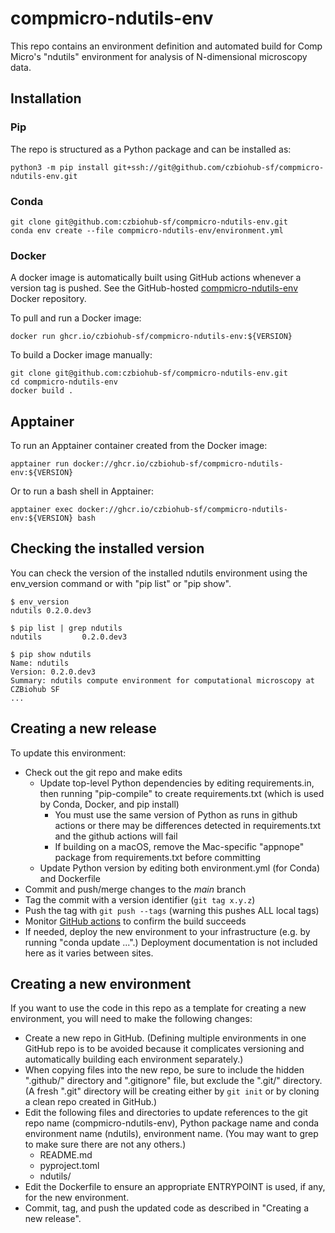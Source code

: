 # compmicro-ndutils-env
This repo contains an environment definition and automated build for Comp Micro's "ndutils" environment for analysis of N-dimensional microscopy data.

## Installation
### Pip
The repo is structured as a Python package and can be installed as:
```
python3 -m pip install git+ssh://git@github.com/czbiohub-sf/compmicro-ndutils-env.git
```

### Conda
```
git clone git@github.com:czbiohub-sf/compmicro-ndutils-env.git
conda env create --file compmicro-ndutils-env/environment.yml
```

### Docker
A docker image is automatically built using GitHub actions whenever a version tag is pushed. See the GitHub-hosted [compmicro-ndutils-env](https://github.com/czbiohub-sf/compmicro-ndutils-env/pkgs/container/compmicro-ndutils-env) Docker repository.

To pull and run a Docker image:
```
docker run ghcr.io/czbiohub-sf/compmicro-ndutils-env:${VERSION}
```

To build a Docker image manually:
```
git clone git@github.com:czbiohub-sf/compmicro-ndutils-env.git
cd compmicro-ndutils-env
docker build .
```

## Apptainer
To run an Apptainer container created from the Docker image:
```
apptainer run docker://ghcr.io/czbiohub-sf/compmicro-ndutils-env:${VERSION}
```

Or to run a bash shell in Apptainer:
```
apptainer exec docker://ghcr.io/czbiohub-sf/compmicro-ndutils-env:${VERSION} bash
```

## Checking the installed version
You can check the version of the installed ndutils environment using the env_version command or with "pip list" or "pip show".

```
$ env_version
ndutils 0.2.0.dev3

$ pip list | grep ndutils
ndutils         0.2.0.dev3

$ pip show ndutils
Name: ndutils
Version: 0.2.0.dev3
Summary: ndutils compute environment for computational microscopy at CZBiohub SF
...
```

## Creating a new release
To update this environment:
* Check out the git repo and make edits
  * Update top-level Python dependencies by editing requirements.in, then running "pip-compile" to create requirements.txt (which is used by Conda, Docker, and pip install)
    * You must use the same version of Python as runs in github actions or there may be differences detected in requirements.txt and the github actions will fail
    * If building on a macOS, remove the Mac-specific "appnope" package from requirements.txt before committing
  * Update Python version by editing both environment.yml (for Conda) and Dockerfile
* Commit and push/merge changes to the *main* branch
* Tag the commit with a version identifier (`git tag x.y.z`)
* Push the tag with `git push --tags` (warning this pushes ALL local tags)
* Monitor [GitHub actions](https://github.com/czbiohub-sf/compmicro-ndutils-env/actions) to confirm the build succeeds
* If needed, deploy the new environment to your infrastructure (e.g. by running "conda update ...".) Deployment documentation is not included here as it varies between sites.

## Creating a new environment
If you want to use the code in this repo as a template for creating a new environment, you will need to make the following changes:
* Create a new repo in GitHub. (Defining multiple environments in one GitHub repo is to be avoided because it complicates versioning and automatically building each environment separately.)
* When copying files into the new repo, be sure to include the hidden ".github/" directory and ".gitignore" file, but exclude the ".git/" directory. (A fresh ".git" directory will be creating either by `git init` or by cloning a clean repo created in GitHub.)
* Edit the following files and directories to update references to the git repo name (compmicro-ndutils-env), Python package name and conda environment name (ndutils), environment name. (You may want to grep to make sure there are not any others.)
  * README.md
  * pyproject.toml
  * ndutils/
* Edit the Dockerfile to ensure an appropriate ENTRYPOINT is used, if any, for the new environment.
* Commit, tag, and push the updated code as described in "Creating a new release".
